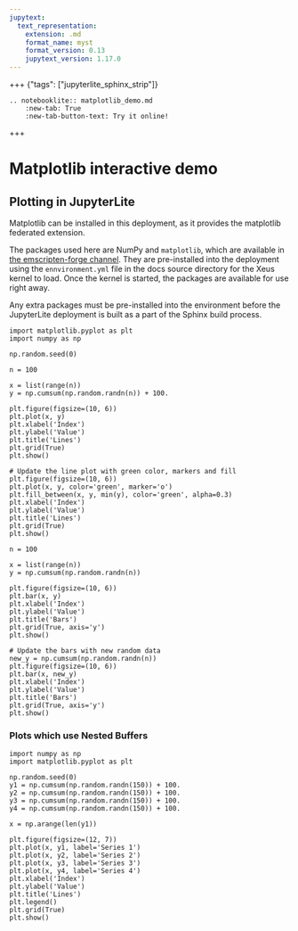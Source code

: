 ```yaml
---
jupytext:
  text_representation:
    extension: .md
    format_name: myst
    format_version: 0.13
    jupytext_version: 1.17.0
---
```


+++ {"tags": ["jupyterlite_sphinx_strip"]}

<!-- Here, we specify the NotebookLite directive from jupyterlite-sphinx:
https://jupyterlite-sphinx.readthedocs.io/en/stable/directives/notebooklite.html

This directive is used to include a JupyterLite notebook in the documentation using
the Notebook interface. We'll use the "new tab" option to create a button that will
open the JupyterLite deployment with it, and customise the button text.

If the strip_tagged_cells configuration option is set in conf.py, ny cell that is
wrapped in the `jupyterlite_sphinx_strip` tag will be stripped from the final output,
so that it won't be included in the JupyterLite deployment.
-->

```{eval-rst}
.. notebooklite:: matplotlib_demo.md
    :new-tab: True
    :new-tab-button-text: Try it online!
```

+++


# Matplotlib interactive demo

## Plotting in JupyterLite

Matplotlib can be installed in this deployment, as it provides the matplotlib federated extension.

The packages used here are NumPy and `matplotlib`, which are available in [the emscripten-forge channel](https://beta.mamba.pm/channels/emscripten-forge).
They are pre-installed into the deployment using the `ennvironment.yml` file in the docs source directory for the Xeus kernel to load. Once the kernel is started, the packages are available for use right away.

Any extra packages must be pre-installed into the environment before the JupyterLite deployment is built as a part of the Sphinx build process.

```{code-cell}
import matplotlib.pyplot as plt
import numpy as np

np.random.seed(0)

n = 100

x = list(range(n))
y = np.cumsum(np.random.randn(n)) + 100.

plt.figure(figsize=(10, 6))
plt.plot(x, y)
plt.xlabel('Index')
plt.ylabel('Value')
plt.title('Lines')
plt.grid(True)
plt.show()
```

```{code-cell}
# Update the line plot with green color, markers and fill
plt.figure(figsize=(10, 6))
plt.plot(x, y, color='green', marker='o')
plt.fill_between(x, y, min(y), color='green', alpha=0.3)
plt.xlabel('Index')
plt.ylabel('Value')
plt.title('Lines')
plt.grid(True)
plt.show()
```

```{code-cell}
n = 100

x = list(range(n))
y = np.cumsum(np.random.randn(n))

plt.figure(figsize=(10, 6))
plt.bar(x, y)
plt.xlabel('Index')
plt.ylabel('Value')
plt.title('Bars')
plt.grid(True, axis='y')
plt.show()
```

```{code-cell}
# Update the bars with new random data
new_y = np.cumsum(np.random.randn(n))
plt.figure(figsize=(10, 6))
plt.bar(x, new_y)
plt.xlabel('Index')
plt.ylabel('Value')
plt.title('Bars')
plt.grid(True, axis='y')
plt.show()
```

### Plots which use Nested Buffers

```{code-cell}
import numpy as np
import matplotlib.pyplot as plt

np.random.seed(0)
y1 = np.cumsum(np.random.randn(150)) + 100.
y2 = np.cumsum(np.random.randn(150)) + 100.
y3 = np.cumsum(np.random.randn(150)) + 100.
y4 = np.cumsum(np.random.randn(150)) + 100.

x = np.arange(len(y1))

plt.figure(figsize=(12, 7))
plt.plot(x, y1, label='Series 1')
plt.plot(x, y2, label='Series 2')
plt.plot(x, y3, label='Series 3')
plt.plot(x, y4, label='Series 4')
plt.xlabel('Index')
plt.ylabel('Value')
plt.title('Lines')
plt.legend()
plt.grid(True)
plt.show()
```